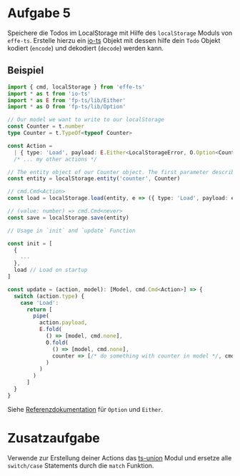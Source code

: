 # Aufgabe 5

Speichere die Todos im LocalStorage mit Hilfe des `localStorage` Moduls von `effe-ts`. Erstelle hierzu ein [io-ts](https://github.com/gcanti/io-ts) Objekt mit dessen hilfe dein `Todo` Objekt kodiert (`encode`) und dekodiert (`decode`) werden kann.

## Beispiel

```ts
import { cmd, localStorage } from 'effe-ts'
import * as t from 'io-ts'
import * as E from 'fp-ts/lib/Either'
import * as O from 'fp-ts/lib/Option'

// Our model we want to write to our localStorage
const Counter = t.number
type Counter = t.TypeOf<typeof Counter>

const Action =
  | { type: 'Load', payload: E.Either<LocalStorageError, O.Option<Counter>> }
  /* ... my other actions */

// The entity object of our Counter object. The first parameter describes the name inside of Local Storage
const entity = localStorage.entity('counter', Counter)

// cmd.Cmd<Action>
const load = localStorage.load(entity, e => ({ type: 'Load', payload: e }))

// (value: number) => cmd.Cmd<never>
const save = localStorage.save(entity)

// Usage in `init` and `update` Function

const init = [
  {
    ...
  },
  load // Load on startup
]

const update = (action, model): [Model, cmd.Cmd<Action>] => {
  switch (action.type) {
    case 'Load':
      return [
        pipe(
          action.payload,
          E.fold(
            () => [model, cmd.none],
            O.fold(
              () => [model, cmd.none],
              counter => [/* do something with counter in model */, cmd.none]
            )
          )
        )
      ]
  }
}
```

Siehe [Referenzdokumentation](https://gcanti.github.io/fp-ts/modules/) für `Option` und `Either`.

# Zusatzaufgabe

Verwende zur Erstellung deiner Actions das [ts-union](https://github.com/twop/ts-union) Modul und ersetze alle `switch/case` Statements durch die `match` Funktion.